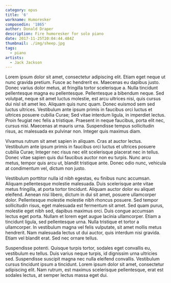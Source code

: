 ```yaml
---
category: opus
title: '6'
workname: Humoresker
composedin: '1865'
author: Donald Draper
description: Fire humoresker for solo piano
date: 2017-11-25T20:04:44.484Z
thumbnail: ./img/sheep.jpg
tags:
  - piano
artists:
  - Jack Jackson
---
```

Lorem ipsum dolor sit amet, consectetur adipiscing elit. Etiam eget neque ut nunc gravida pretium. Fusce ac hendrerit ex. Maecenas eu dapibus justo. Donec varius dolor metus, at fringilla tortor scelerisque a. Nulla tincidunt pellentesque magna eu pellentesque. Pellentesque a bibendum neque. Sed volutpat, neque sit amet luctus molestie, est arcu ultrices nisi, quis cursus dui nisl sit amet leo. Aliquam quis nunc quam. Donec euismod sem sed luctus ultrices. Vestibulum ante ipsum primis in faucibus orci luctus et ultrices posuere cubilia Curae; Sed vitae interdum ligula, in imperdiet lectus. Proin feugiat nec felis a tristique. Praesent in neque faucibus, porta elit nec, cursus nisi. Maecenas at mauris urna. Suspendisse tempus sollicitudin risus, ac malesuada ex pulvinar non. Integer quis maximus diam.



Vivamus rutrum sit amet sapien in aliquam. Cras at auctor lectus. Vestibulum ante ipsum primis in faucibus orci luctus et ultrices posuere cubilia Curae; Integer nec risus nec elit scelerisque placerat nec in tellus. Donec vitae sapien quis dui faucibus auctor non eu turpis. Nunc arcu metus, tempor quis arcu ut, blandit tristique ante. Donec odio nunc, vehicula at condimentum vel, dictum non justo.



Vestibulum porttitor nulla id nibh egestas, eu finibus nunc accumsan. Aliquam pellentesque molestie malesuada. Duis scelerisque ante vitae metus fringilla, at porta tortor tincidunt. Aliquam auctor dolor eu aliquet eleifend. Aenean nisi libero, dictum in dui sit amet, posuere ullamcorper dolor. Pellentesque molestie molestie nibh rhoncus posuere. Sed tempor sollicitudin risus, eget malesuada est fermentum sit amet. Sed quam purus, molestie eget nibh sed, dapibus maximus orci. Duis congue accumsan lectus eget porta. Nullam et lorem eget augue lacinia ullamcorper. Etiam a tincidunt ligula, sed pellentesque urna. Nulla tristique et tortor a ullamcorper. In vestibulum magna vel felis vulputate, sit amet mollis metus hendrerit. Nam malesuada lectus ut dui auctor, quis interdum nisi gravida. Etiam vel blandit erat. Sed nec ornare tellus.



Suspendisse potenti. Quisque turpis tortor, sodales eget convallis eu, vestibulum eu tellus. Duis varius neque turpis, id dignissim urna ultricies sed. Suspendisse suscipit magna nec nulla eleifend convallis. Vestibulum cursus tincidunt ipsum a tincidunt. Lorem ipsum dolor sit amet, consectetur adipiscing elit. Nam rutrum, est maximus scelerisque pellentesque, erat est sodales lectus, at semper lectus massa eget dui.
